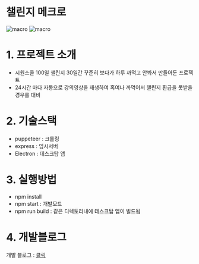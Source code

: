 # 챌린지 메크로

![macro](https://github.com/mr-chacha/siwonSchool_Macro/assets/117566375/74032066-76e6-4e42-bd2d-18902fed649e)
![macro](https://github.com/mr-chacha/siwonSchool_Macro/assets/117566375/f407cdc0-fb95-4be1-ba33-1a9eb8945c33)

# 1. 프로젝트 소개
- 시원스쿨 100일 챌린지 30일간 꾸준히 보다가 하루 까먹고 안봐서 만들어둔 프로젝트
- 24시간 마다 자동으로 강의영상을 재생하여 혹여나 까먹어서 챌린지 환급을 못받을경우를 대비

# 2. 기술스택
- puppeteer : 크롤링
- express : 임시서버
- Electron : 데스크탑 앱

# 3. 실행방법
- npm install
- npm start : 개발모드
- npm run build : 같은 디렉토리내에 데스크탑 앱이 빌드됨

# 4. 개발블로그
개발 블로그 : [클릭](https://velog.io/@c9926/100%EC%9D%BC-%EC%B1%8C%EB%A6%B0%EC%A7%80-%EB%A7%A4%ED%81%AC%EB%A1%9C%EB%A7%8C%EB%93%A4%EA%B8%B0) 
